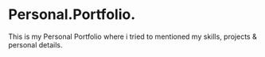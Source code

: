 # Personal.Portfolio.
This is my Personal Portfolio where i tried to mentioned my skills, projects &amp; personal details.
